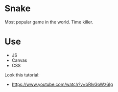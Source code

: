 # Snake

Most popular game in the world. Time killer.

# Use
- JS
- Canvas
- CSS

Look this tutorial: 
- https://www.youtube.com/watch?v=bRlvGoWz6Ig

